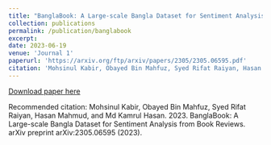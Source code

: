 ```yaml
---
title: "BanglaBook: A Large-scale Bangla Dataset for Sentiment Analysis from Book Reviews"
collection: publications
permalink: /publication/banglabook
excerpt: 
date: 2023-06-19
venue: 'Journal 1'
paperurl: 'https://arxiv.org/ftp/arxiv/papers/2305/2305.06595.pdf'
citation: 'Mohsinul Kabir, Obayed Bin Mahfuz, Syed Rifat Raiyan, Hasan Mahmud, and Md Kamrul Hasan. 2023. BanglaBook: A Large-scale Bangla Dataset for Sentiment Analysis from Book Reviews. arXiv preprint arXiv:2305.06595 (2023).'
---
```


[Download paper here](https://arxiv.org/ftp/arxiv/papers/2305/2305.06595.pdf)

Recommended citation: Mohsinul Kabir, Obayed Bin Mahfuz, Syed Rifat Raiyan, Hasan Mahmud, and Md Kamrul Hasan. 2023. BanglaBook: A Large-scale Bangla Dataset for Sentiment Analysis from Book Reviews. arXiv preprint arXiv:2305.06595 (2023).
